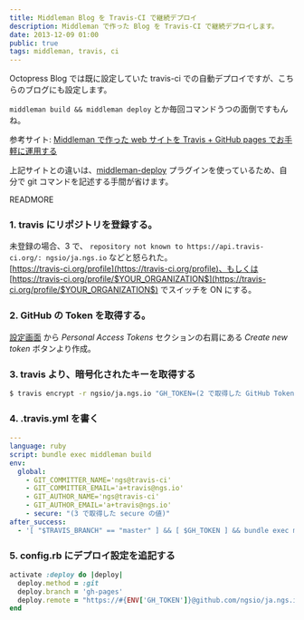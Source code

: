 ```yaml
---
title: Middleman Blog を Travis-CI で継続デプロイ
description: Middleman で作った Blog を Travis-CI で継続デプロイします。
date: 2013-12-09 01:00
public: true
tags: middleman, travis, ci
---
```


Octopress Blog では既に設定していた travis-ci での自動デプロイですが、こちらのブログにも設定します。

`middleman build && middleman deploy` とか毎回コマンドうつの面倒ですもんね。

参考サイト: [Middleman で作った web サイトを Travis + GitHub pages でお手軽に運用する](http://tricknotes.hateblo.jp/entry/2013/06/17/020229)

上記サイトとの違いは、[middleman-deploy](https://github.com/tvaughan/middleman-deploy) プラグインを使っているため、自分で git コマンドを記述する手間が省けます。

READMORE


### 1. travis にリポジトリを登録する。

未登録の場合、3 で、
`repository not known to https://api.travis-ci.org/: ngsio/ja.ngs.io` などと怒られた。     
[https://travis-ci.org/profile](https://travis-ci.org/profile)、もしくは [https://travis-ci.org/profile/$YOUR_ORGANIZATION$](https://travis-ci.org/profile/$YOUR_ORGANIZATION$) でスイッチを ON にする。

### 2. GitHub の Token を取得する。

[設定画面](https://github.com/settings/applications) から *Personal Access Tokens* セクションの右肩にある *Create new token* ボタンより作成。

### 3. travis より、暗号化されたキーを取得する

```bash
$ travis encrypt -r ngsio/ja.ngs.io "GH_TOKEN=(2 で取得した GitHub Token)"
```

### 4. .travis.yml を書く


```yaml
---
language: ruby
script: bundle exec middleman build
env:
  global:
    - GIT_COMMITTER_NAME='ngs@travis-ci'
    - GIT_COMMITTER_EMAIL='a+travis@ngs.io'
    - GIT_AUTHOR_NAME='ngs@travis-ci'
    - GIT_AUTHOR_EMAIL='a+travis@ngs.io'
    - secure: "(3 で取得した secure の値)"
after_success:
  - '[ "$TRAVIS_BRANCH" == "master" ] && [ $GH_TOKEN ] && bundle exec middleman deploy'
```

### 5. config.rb にデプロイ設定を追記する

```ruby
activate :deploy do |deploy|
  deploy.method = :git
  deploy.branch = 'gh-pages'
  deploy.remote = "https://#{ENV['GH_TOKEN']}@github.com/ngsio/ja.ngs.io.git"
end
```

